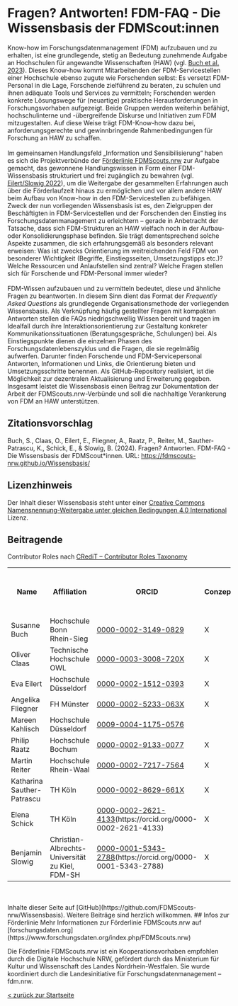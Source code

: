 

# Fragen? Antworten! FDM-FAQ - Die Wissensbasis der FDMScout:innen

Know-how im Forschungsdatenmanagement (FDM) aufzubauen und zu erhalten, ist eine grundlegende, stetig an Bedeutung zunehmende Aufgabe an Hochschulen für angewandte Wissenschaften (HAW) (vgl. [Buch et al. 2023](http://www.doi.org/10.5281/zenodo.7886667)). Dieses Know-how kommt Mitarbeitenden der FDM-Servicestellen einer Hochschule ebenso zugute wie Forschenden selbst: Es versetzt FDM-Personal in die Lage, Forschende zielführend zu beraten, zu schulen und ihnen adäquate Tools und Services zu vermitteln; Forschenden werden konkrete Lösungswege für (neuartige) praktische Herausforderungen in Forschungsvorhaben aufgezeigt. Beide Gruppen werden weiterhin befähigt, hochschulinterne und -übergreifende Diskurse und Initiativen zum FDM mitzugestalten. Auf diese Weise trägt FDM-Know-how dazu bei, anforderungsgerechte und gewinnbringende Rahmenbedingungen für Forschung an HAW zu schaffen.
<br>
<br>
Im gemeinsamen Handlungsfeld „Information und Sensibilisierung“ haben es sich die Projektverbünde der [Förderlinie FDMScouts.nrw](https://www.forschungsdaten.org/index.php/FDMScouts.nrw) zur Aufgabe gemacht, das gewonnene Handlungswissen in Form einer FDM-Wissensbasis strukturiert und frei zugänglich zu bewahren (vgl. [Eilert/Slowig 2022](https://doi.org/10.5281/zenodo.6497586)), um die Weitergabe der gesammelten Erfahrungen auch über die Förderlaufzeit hinaus zu ermöglichen und vor allem andere HAW beim Aufbau von Know-how in den FDM-Servicestellen zu befähigen. Zweck der nun vorliegenden Wissensbasis ist es, den Zielgruppen der Beschäftigten in FDM-Servicestellen und der Forschenden den Einstieg ins Forschungsdatenmanagement zu erleichtern – gerade in Anbetracht der Tatsache, dass sich FDM-Strukturen an HAW vielfach noch in der Aufbau- oder Konsolidierungsphase befinden. Sie trägt dementsprechend solche Aspekte zusammen, die sich erfahrungsgemäß als besonders relevant erweisen: Was ist zwecks Orientierung im weitreichenden Feld FDM von besonderer Wichtigkeit (Begriffe, Einstiegsseiten, Umsetzungstipps etc.)? Welche Ressourcen und Anlaufstellen sind zentral? Welche Fragen stellen sich für Forschende und FDM-Personal immer wieder?
<br>
<br>
FDM-Wissen aufzubauen und zu vermitteln bedeutet, diese und ähnliche Fragen zu beantworten. In diesem Sinn dient das Format der *Frequently Asked Questions* als grundlegende Organisationsmethode der vorliegenden Wissensbasis. Als Verknüpfung häufig gestellter Fragen mit kompakten Antworten stellen die FAQs niedrigschwellig Wissen bereit und tragen im Idealfall durch ihre Interaktionsorientierung zur Gestaltung konkreter Kommunikationssituationen (Beratungsgespräche, Schulungen) bei. Als Einstiegspunkte dienen die einzelnen Phasen des Forschungsdatenlebenszyklus und die Fragen, die sie regelmäßig aufwerfen. Darunter finden Forschende und FDM-Servicepersonal Antworten, Informationen und Links, die Orientierung bieten und Umsetzungsschritte benennen. Als GitHub-Repository realisiert, ist die Möglichkeit zur dezentralen Aktualisierung und Erweiterung gegeben.
Insgesamt leistet die Wissensbasis einen Beitrag zur Dokumentation der Arbeit der FDMScouts.nrw-Verbünde und soll die nachhaltige Verankerung von FDM an HAW unterstützen.

## Zitationsvorschlag
Buch, S., Claas, O., Eilert, E., Fliegner, A., Raatz, P., Reiter, M., Sauther-Patrascu, K., Schick, E., & Slowig, B. (2024). Fragen? Antworten. FDM-FAQ - Die Wissensbasis der FDMScout*innen. URL: https://fdmscouts-nrw.github.io/Wissensbasis/

## Lizenzhinweis
Der Inhalt  dieser Wissensbasis steht unter einer [Creative Commons Namensnennung-Weitergabe unter gleichen Bedingungen 4.0 International](https://creativecommons.org/licenses/by/4.0/legalcode) Lizenz.

## Beitragende
Contributor Roles nach [CRediT – Contributor Roles Taxonomy](https://credit.niso.org/)

<table>
  <tr>
    <th>Name</th>
    <th>Affiliation</th>
    <th>ORCID</th>
    <th>Conzeptualization</th>
    <th>Validation</th>
    <th>Visualization</th>
    <th>Writing - original draft</th>
    <th>Writing - review & editing</th>
  </tr>
  <tr>
    <td>Susanne Buch</td>
    <td>Hochschule Bonn Rhein-Sieg</td>
    <td><a href="https://orcid.org/0000-0002-3149-0829">0000-0002-3149-0829</a></td>
    <td>X</td>
    <td>X</td>
    <td>X</td>
    <td>X</td>
    <td>X</td>
  </tr>
  <tr>
    <td>Oliver Claas</td>
    <td>Technische Hochschule OWL </td>
    <td><a href="https://orcid.org/0000-0003-3008-720X">0000-0003-3008-720X</a></td>
    <td>X</td>
    <td>X</td>
    <td> </td>
    <td>X</td>
    <td>X</td>
  </tr>
  <tr>
    <td>Eva Eilert</td>
    <td>Hochschule Düsseldorf </td>
    <td><a href="https://orcid.org/0000-0002-1512-0393">0000-0002-1512-0393</a></td>
    <td>X</td>
    <td>X</td>
    <td>X</td>
    <td>X</td>
    <td>X</td>
  </tr>
  <tr>
    <td>Angelika Fliegner</td>
    <td>FH Münster</td>
    <td><a href="https://orcid.org/0000-0002-5233-063X">0000-0002-5233-063X</a></td>
    <td>X</td>
    <td>X</td>
    <td> </td>
    <td>X</td>
    <td>X</td>
  </tr>
  <tr>
    <td>Mareen Kahlisch</td>
    <td>Hochschule Düsseldorf</td>
    <td><a href=https://orcid.org/0009-0004-1175-0576"">0009-0004-1175-0576</a></td>
    <td> </td>
    <td> </td>
    <td> </td>
    <td> </td>
    <td>X</td>
  </tr>
  <tr>
    <td>Philip Raatz</td>
    <td>Hochschule Bochum</td>
    <td><a href="https://orcid.org/0000-0002-9133-0077">0000-0002-9133-0077</a></td>
    <td>X</td>
    <td>X</td>
    <td> </td>
    <td>X</td>
    <td>X</td>
  </tr>
  <tr>
    <td>Martin Reiter</td>
    <td>Hochschule Rhein-Waal </td>
    <td><a href="https://orcid.org/0000-0002-7217-7564">0000-0002-7217-7564</a></td>
    <td>X</td>
    <td>X</td>
    <td> </td>
    <td>X</td>
    <td>X</td>
  </tr>
  <tr>
    <td>Katharina Sauther-Patrascu</td>
    <td>TH Köln</td>
    <td><a href="https://orcid.org/0000-0002-8629-661X">0000-0002-8629-661X</a></td>
    <td>X</td>
    <td>X</td>
    <td> </td>
    <td>X</td>
    <td>X</td>
  </tr>
  <tr>
    <td>Elena Schick</td>
    <td>TH Köln</td>
    <td><a href="">0000-0002-2621-4133</a>(https://orcid.org/0000-0002-2621-4133)</td>
    <td>X</td>
    <td>X</td>
    <td> </td>
    <td>X</td>
    <td>X</td>
  </tr>
  <tr>
    <td>Benjamin Slowig</td>
    <td>Christian-Albrechts-Universität zu Kiel, FDM-SH</td>
    <td><a href="">0000-0001-5343-2788</a>(https://orcid.org/0000-0001-5343-2788)</td>
    <td>X</td>
    <td>X</td>
    <td> </td>
    <td></td>
    <td>X</td>
  </tr>
</table>

<br>
<br>
Inhalte dieser Seite auf [GitHub](https://github.com/FDMScouts-nrw/Wissensbasis). Weitere Beiträge sind herzlich willkommen.
## Infos zur Förderlinie
Mehr Informationen zur Förderlinie FDMScouts.nrw auf [forschungsdaten.org](https://www.forschungsdaten.org/index.php/FDMScouts.nrw)

Die Förderlinie FDMScouts.nrw ist ein Kooperationsvorhaben empfohlen durch die Digitale Hochschule NRW, gefördert durch das Ministerium für Kultur und Wissenschaft des Landes Nordrhein-Westfalen. Sie wurde koordiniert durch die Landesinitiative für Forschungsdatenmanagement – fdm.nrw.
<br>

[< zurück zur Startseite](README.md)
<br>
